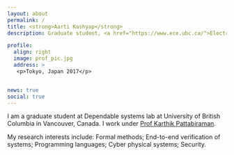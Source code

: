 ```yaml
---
layout: about
permalink: /
title: <strong>Aarti Kashyap</strong>
description: Graduate student, <a href="https://www.ece.ubc.ca/">Electrical and Computer Engineering, University of British Columbia</a>

profile:
  align: right
  image: prof_pic.jpg
  address: >
   <p>Tokyo, Japan 2017</p>


news: true
social: true
---
```


I am a graduate student at Dependable systems lab at University of British Columbia in Vancouver, Canada. I work under [Prof Karthik Pattabiraman](http://blogs.ubc.ca/karthik/).

My research interests include: Formal methods; End-to-end verification of systems; Programming languages; Cyber physical systems; Security.
